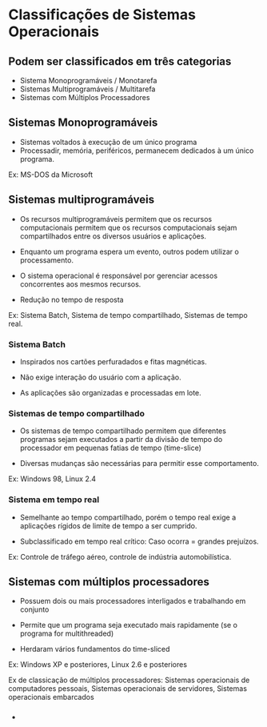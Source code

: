 # Classificações de Sistemas Operacionais

## Podem ser classificados em três categorias

- Sistema Monoprogramáveis / Monotarefa
- Sistemas Multiprogramáveis / Multitarefa
- Sistemas com Múltiplos Processadores

## Sistemas Monoprogramáveis

- Sistemas voltados à execução de um único programa
- Processadir, memória, periféricos, permanecem dedicados à um único programa.

Ex: MS-DOS da Microsoft

## Sistemas multiprogramáveis

- Os recursos multiprogramáveis permitem que os recursos computacionais permitem que os recursos computacionais sejam compartilhados entre os diversos usuários e aplicações.

- Enquanto um programa espera um evento, outros podem utilizar o processamento.

- O sistema operacional é responsável por gerenciar acessos concorrentes aos mesmos recursos.

- Redução no tempo de resposta

Ex: Sistema Batch, Sistema de tempo compartilhado, Sistemas de tempo real.

### Sistema Batch

- Inspirados nos cartões perfuradados e fitas magnéticas.

- Não exige interação do usuário com a aplicação.

- As aplicações são organizadas e processadas em lote.

### Sistemas de tempo compartilhado

- Os sistemas de tempo compartilhado permitem que diferentes programas sejam executados a partir da divisão de tempo do processador em pequenas fatias de tempo (time-slice)

- Diversas mudanças são necessárias para permitir esse comportamento.

Ex: Windows 98, Linux 2.4

### Sistema em tempo real

- Semelhante ao tempo compartilhado, porém o tempo real exige a aplicações rígidos de limite de tempo a ser cumprido.

- Subclassificado em tempo real crítico: Caso ocorra = grandes prejuízos.

Ex: Controle de tráfego aéreo, controle de indústria automobilística.

## Sistemas com múltiplos processadores

- Possuem dois ou mais processadores interligados e
trabalhando em conjunto

- Permite que um programa seja executado mais
rapidamente (se o programa for multithreaded)

- Herdaram vários fundamentos do time-sliced

Ex: Windows XP e posteriores, Linux 2.6 e posteriores

Ex de classicação de múltiplos processadores: Sistemas operacionais de computadores pessoais, Sistemas operacionais de servidores, Sistemas operacionais embarcados

### 

- 

